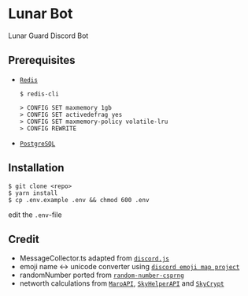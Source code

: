# Lunar Bot

Lunar Guard Discord Bot

## Prerequisites

- [`Redis`]

  ```sh-session
  $ redis-cli

  > CONFIG SET maxmemory 1gb
  > CONFIG SET activedefrag yes
  > CONFIG SET maxmemory-policy volatile-lru
  > CONFIG REWRITE
  ```

- [`PostgreSQL`]

## Installation

```sh-session
$ git clone <repo>
$ yarn install
$ cp .env.example .env && chmod 600 .env
```

edit the `.env`-file

## Credit

- MessageCollector.ts adapted from [`discord.js`]
- emoji name <-> unicode converter using [`discord emoji map project`]
- randomNumber ported from [`random-number-csprng`]
- networth calculations from [`MaroAPI`], [`SkyHelperAPI`] and [`SkyCrypt`]

<!----------------- LINKS --------------->

[`discord emoji map project`]: https://emzi0767.gl-pages.emzi0767.dev/discord-emoji/
[`discord.js`]: https://discord.js.org/
[`maroapi`]: https://github.com/zt3h/MaroAPI
[`postgresql`]: https://www.postgresql.org/download/
[`random-number-csprng`]: https://github.com/joepie91/node-random-number-csprng
[`redis`]: https://redis.io
[`skycrypt`]: https://github.com/SkyCryptWebsite/SkyCrypt
[`skyhelperapi`]: https://github.com/Altpapier/SkyHelperAPI
